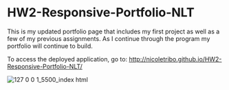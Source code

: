 # HW2-Responsive-Portfolio-NLT
This is my updated portfolio page that includes my first project as well as a few of my previous assignments. As I continue through the program my portfolio will continue to build. 


To access the deployed application, go to: <http://nicoletribo.github.io/HW2-Responsive-Portfolio-NLT/>

![127 0 0 1_5500_index html](https://user-images.githubusercontent.com/76696641/106519070-5e9fad80-64a0-11eb-9da7-c27e725ebeef.png)